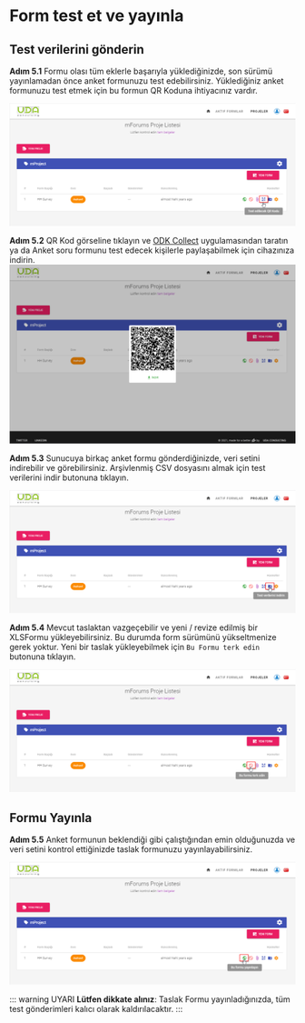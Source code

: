 # Form test et ve yayınla
 
## Test verilerini gönderin
 
**Adım 5.1** Formu olası tüm eklerle başarıyla yüklediğinizde, son sürümü yayınlamadan önce anket formunuzu test edebilirsiniz. Yüklediğiniz anket formunuzu test etmek için bu formun QR Koduna ihtiyacınız vardır.
 
![An image](./img/s5_1-draftQRCode.png)
 
**Adım 5.2** QR Kod görseline tıklayın ve [ODK Collect](/guide/15-odk-collect.html) uygulamasından taratın ya da Anket soru formunu test edecek kişilerle paylaşabilmek için cihazınıza indirin.
![An image](./img/s5_2-DownloadDraftQRCode.png)
 
**Adım 5.3** Sunucuya birkaç anket formu gönderdiğinizde, veri setini indirebilir ve görebilirsiniz. Arşivlenmiş CSV dosyasını almak için test verilerini indir butonuna tıklayın.
 
![An image](./img/s5_3-GetDraftData.png)
 
**Adım 5.4**  Mevcut taslaktan vazgeçebilir ve yeni / revize edilmiş bir XLSFormu yükleyebilirsiniz. Bu durumda form sürümünü yükseltmenize gerek yoktur. Yeni bir taslak yükleyebilmek için `Bu Formu terk edin` butonuna tıklayın.
 
![An image](./img/s5_4-AbandonDraft.png)
 
## Formu Yayınla
 
**Adım 5.5** Anket formunun beklendiği gibi çalıştığından emin olduğunuzda ve veri setini kontrol ettiğinizde taslak formunuzu yayınlayabilirsiniz.
 
![An image](./img/s5_5-PublishForm.png)
 
::: warning UYARI
**Lütfen dikkate alınız**: Taslak Formu yayınladığınızda, tüm test gönderimleri kalıcı olarak kaldırılacaktır.
:::
